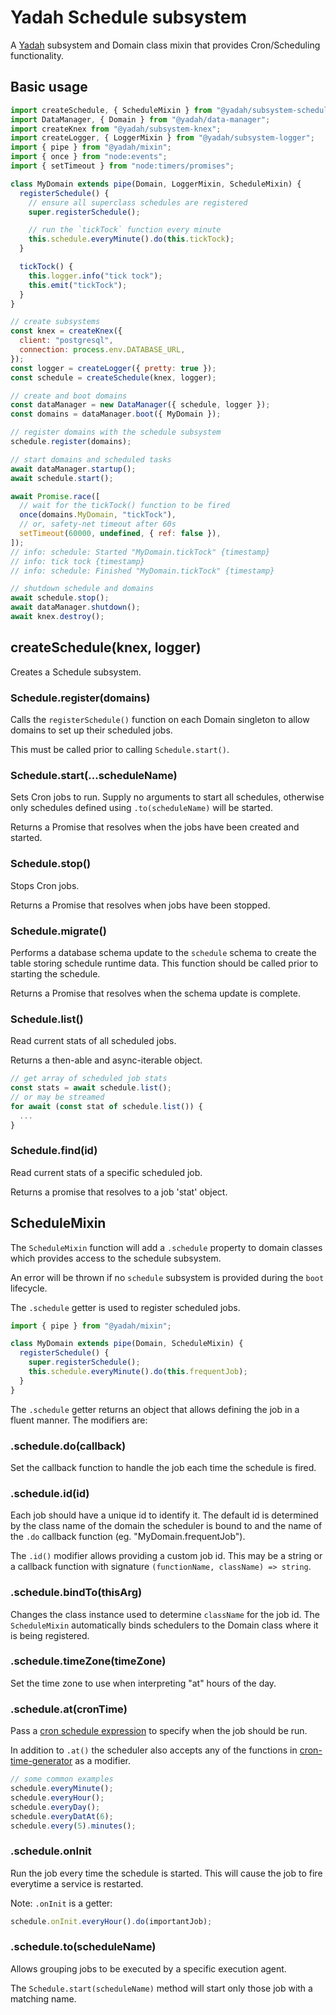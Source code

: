 # Yadah Schedule subsystem

A [Yadah](https://www.npmjs.com/package/@yadah/yadah) subsystem and Domain class
mixin that provides Cron/Scheduling functionality.

## Basic usage

```js
import createSchedule, { ScheduleMixin } from "@yadah/subsystem-schedule";
import DataManager, { Domain } from "@yadah/data-manager";
import createKnex from "@yadah/subsystem-knex";
import createLogger, { LoggerMixin } from "@yadah/subsystem-logger";
import { pipe } from "@yadah/mixin";
import { once } from "node:events";
import { setTimeout } from "node:timers/promises";

class MyDomain extends pipe(Domain, LoggerMixin, ScheduleMixin) {
  registerSchedule() {
    // ensure all superclass schedules are registered
    super.registerSchedule();

    // run the `tickTock` function every minute
    this.schedule.everyMinute().do(this.tickTock);
  }

  tickTock() {
    this.logger.info("tick tock");
    this.emit("tickTock");
  }
}

// create subsystems
const knex = createKnex({
  client: "postgresql",
  connection: process.env.DATABASE_URL,
});
const logger = createLogger({ pretty: true });
const schedule = createSchedule(knex, logger);

// create and boot domains
const dataManager = new DataManager({ schedule, logger });
const domains = dataManager.boot({ MyDomain });

// register domains with the schedule subsystem
schedule.register(domains);

// start domains and scheduled tasks
await dataManager.startup();
await schedule.start();

await Promise.race([
  // wait for the tickTock() function to be fired
  once(domains.MyDomain, "tickTock"),
  // or, safety-net timeout after 60s
  setTimeout(60000, undefined, { ref: false }),
]);
// info: schedule: Started "MyDomain.tickTock" {timestamp}
// info: tick tock {timestamp}
// info: schedule: Finished "MyDomain.tickTock" {timestamp}

// shutdown schedule and domains
await schedule.stop();
await dataManager.shutdown();
await knex.destroy();
```

## createSchedule(knex, logger)

Creates a Schedule subsystem.

### Schedule.register(domains)

Calls the `registerSchedule()` function on each Domain singleton to allow domains
to set up their scheduled jobs.

This must be called prior to calling `Schedule.start()`.

### Schedule.start(...scheduleName)

Sets Cron jobs to run. Supply no arguments to start all schedules, otherwise
only schedules defined using `.to(scheduleName)` will be started.

Returns a Promise that resolves when the jobs have been created and started.

### Schedule.stop()

Stops Cron jobs.

Returns a Promise that resolves when jobs have been stopped.

### Schedule.migrate()

Performs a database schema update to the `schedule` schema to create the table
storing schedule runtime data. This function should be called prior to starting
the schedule.

Returns a Promise that resolves when the schema update is complete.

### Schedule.list()

Read current stats of all scheduled jobs.

Returns a then-able and async-iterable object.

```js
// get array of scheduled job stats
const stats = await schedule.list();
// or may be streamed
for await (const stat of schedule.list()) {
  ...
}
```

### Schedule.find(id)

Read current stats of a specific scheduled job.

Returns a promise that resolves to a job 'stat' object.

## ScheduleMixin

The `ScheduleMixin` function will add a `.schedule` property to domain classes
which provides access to the schedule subsystem.

An error will be thrown if no `schedule` subsystem is provided during the `boot`
lifecycle.

The `.schedule` getter is used to register scheduled jobs.

```js
import { pipe } from "@yadah/mixin";

class MyDomain extends pipe(Domain, ScheduleMixin) {
  registerSchedule() {
    super.registerSchedule();
    this.schedule.everyMinute().do(this.frequentJob);
  }
}
```

The `.schedule` getter returns an object that allows defining the job in a
fluent manner. The modifiers are:

### .schedule.do(callback)

Set the callback function to handle the job each time the schedule is fired.

### .schedule.id(id)

Each job should have a unique id to identify it. The default id is determined
by the class name of the domain the scheduler is bound to and the name of
the `.do` callback function (eg. "MyDomain.frequentJob").

The `.id()` modifier allows providing a custom job id. This may be a string
or a callback function with signature `(functionName, className) => string`.

### .schedule.bindTo(thisArg)

Changes the class instance used to determine `className` for the job id. The
`ScheduleMixin` automatically binds schedulers to the Domain class where
it is being registered.

### .schedule.timeZone(timeZone)

Set the time zone to use when interpreting "at" hours of the day.

### .schedule.at(cronTime)

Pass a [cron schedule expression](https://crontab.guru) to specify when the
job should be run.

In addition to `.at()` the scheduler also accepts any of the functions in
[cron-time-generator](https://www.npmjs.com/package/cron-time-generator) as
a modifier.

```js
// some common examples
schedule.everyMinute();
schedule.everyHour();
schedule.everyDay();
schedule.everyDatAt(6);
schedule.every(5).minutes();
```

### .schedule.onInit

Run the job every time the schedule is started. This will cause the job to fire
everytime a service is restarted.

Note: `.onInit` is a getter:

```js
schedule.onInit.everyHour().do(importantJob);
```

### .schedule.to(scheduleName)

Allows grouping jobs to be executed by a specific execution agent.

The `Schedule.start(scheduleName)` method will start only those job with a
matching name.
